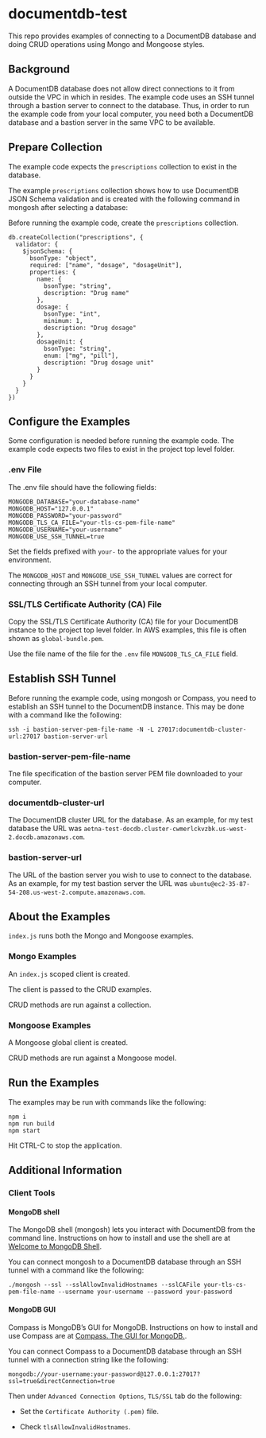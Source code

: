# documentdb-test

This repo provides examples of connecting to a DocumentDB database and doing CRUD operations using Mongo and Mongoose styles.

## Background

A DocumentDB database does not allow direct connections to it from outside the VPC in which in resides. The example code uses an SSH tunnel through a bastion server to connect to the database. Thus, in order to run the example code from your local computer, you need both a DocumentDB database and a bastion server in the same VPC to be available.

## Prepare Collection

The example code expects the `prescriptions` collection to exist in the database.

The example `prescriptions` collection shows how to use DocumentDB JSON Schema validation and is created with the following command in mongosh after selecting a database:

Before running the example code, create the `prescriptions` collection.

```
db.createCollection("prescriptions", {
  validator: {
    $jsonSchema: {
      bsonType: "object",
      required: ["name", "dosage", "dosageUnit"],
      properties: {
        name: {
          bsonType: "string",
          description: "Drug name"
        },
        dosage: {
          bsonType: "int",
          minimum: 1,
          description: "Drug dosage"
        },
        dosageUnit: {
          bsonType: "string",
          enum: ["mg", "pill"],
          description: "Drug dosage unit"
        }
      }
    }
  }
})
```

## Configure the Examples

Some configuration is needed before running the example code. The example code expects two files to exist in the project top level folder.

### .env File

The .env file should have the following fields:

```
MONGODB_DATABASE="your-database-name"
MONGODB_HOST="127.0.0.1"
MONGODB_PASSWORD="your-password"
MONGODB_TLS_CA_FILE="your-tls-cs-pem-file-name"
MONGODB_USERNAME="your-username"
MONGODB_USE_SSH_TUNNEL=true
```

Set the fields prefixed with `your-` to the appropriate values for your environment.

The `MONGODB_HOST` and `MONGODB_USE_SSH_TUNNEL` values are correct for connecting through an SSH tunnel from your local computer.

### SSL/TLS Certificate Authority (CA) File

Copy the SSL/TLS Certificate Authority (CA) file for your DocumentDB instance to the project top level folder. In AWS examples, this file is often shown as `global-bundle.pem`.

Use the file name of the file for the `.env` file `MONGODB_TLS_CA_FILE` field.

## Establish SSH Tunnel

Before running the example code, using mongosh or Compass, you need to establish an SSH tunnel to the DocumentDB instance. This may be done with a command like the following:

```
ssh -i bastion-server-pem-file-name -N -L 27017:documentdb-cluster-url:27017 bastion-server-url
```

### bastion-server-pem-file-name

Tne file specification of the bastion server PEM file downloaded to your computer.

### documentdb-cluster-url

The DocumentDB cluster URL for the database. As an example, for my test database the URL was `aetna-test-docdb.cluster-cwmerlckvzbk.us-west-2.docdb.amazonaws.com`.

### bastion-server-url

The URL of the bastion server you wish to use to connect to the database. As an example, for my test bastion server the URL was `ubuntu@ec2-35-87-54-208.us-west-2.compute.amazonaws.com`.

## About the Examples

`index.js` runs both the Mongo and Mongoose examples.

### Mongo Examples

An `index.js` scoped client is created.

The client is passed to the CRUD examples.

CRUD methods are run against a collection.

### Mongoose Examples

A Mongoose global client is created.

CRUD methods are run against a Mongoose model.

## Run the Examples

The examples may be run with commands like the following:

```
npm i
npm run build
npm start
```

Hit CTRL-C to stop the application.

## Additional Information

### Client Tools

#### MongoDB shell

The MongoDB shell (mongosh) lets you interact with DocumentDB from the command line. Instructions on how to install and use the shell are at [Welcome to MongoDB Shell](https://www.mongodb.com/docs/mongodb-shell/).

You can connect mongosh to a DocumentDB database through an SSH tunnel with a command like the following:

```
./mongosh --ssl --sslAllowInvalidHostnames --sslCAFile your-tls-cs-pem-file-name --username your-username --password your-password
```

#### MongoDB GUI

Compass is MongoDB’s GUI for MongoDB. Instructions on how to install and use Compass are at [Compass. The GUI for MongoDB.](https://www.mongodb.com/products/tools/compass).

You can connect Compass to a DocumentDB database through an SSH tunnel with a connection string like the following:

```
mongodb://your-username:your-password@127.0.0.1:27017?ssl=true&directConnection=true
```

Then under `Advanced Connection Options`, `TLS/SSL` tab do the following:

- Set the `Certificate Authority (.pem)` file.

- Check `tlsAllowInvalidHostnames`.
